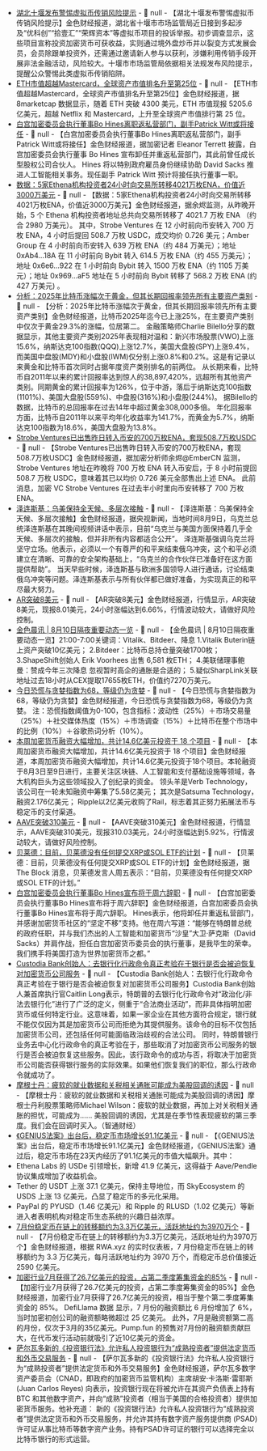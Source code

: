 - [湖北十堰发布警惕虚拟币传销风险提示](https://www.ccn.com.cn/Content/2025/08-08/1548170606.html) - 📰 null - 【湖北十堰发布警惕虚拟币传销风险提示】金色财经报道，湖北省十堰市市场监管局近日接到多起涉及“优科创”“拾壹汇”“荣辉资本”等虚拟币项目的投诉举报。初步调查显示，这些项目宣称投资加密货币可获收益，实则通过境外盘炒币并以裂变方式发展会员，会员除跟单投资外，还需通过邀请新人参与以获利，涉嫌利用传销手段开展非法金融活动，风险较大。十堰市市场监管局依据相关法规发布风险提示，提醒公众警惕此类虚拟币传销陷阱。
- [ETH市值超越Mastercard，全球资产市值排名升至第25位](https://8marketcap.com/#google_vignette) - 📰 null - 【ETH市值超越Mastercard，全球资产市值排名升至第25位】金色财经报道，据 8marketcap 数据显示，随着 ETH 突破 4300 美元，ETH 市值现报 5205.6 亿美元，超越 Netflix 和 Mastercard，上升至全球资产市值排行第 25 位。
- [白宫加密委员会执行董事Bo Hines离职返私营部门，副手Patrick Witt或将接任](https://x.com/EleanorTerrett/status/1954271162604859791) - 📰 null - 【白宫加密委员会执行董事Bo Hines离职返私营部门，副手Patrick Witt或将接任】金色财经报道，据加密记者 Eleanor Terrett 披露，白宫加密委员会执行董事 Bo Hines 宣布卸任并重返私营部门，其此前曾任成长型股权公司合伙人。 
Hines 将以特别政府雇员身份继续协助 David Sacks 推进人工智能相关事务。现任副手 Patrick Witt 预计将接任执行董事一职。
- [数据：5家Ethena机构投资者24小时向交易所转移4021万枚ENA，价值近3000万美元](https://x.com/EmberCN/status/1954343594346848314) - 📰 null - 【数据：5家Ethena机构投资者24小时向交易所转移4021万枚ENA，价值近3000万美元】金色财经报道，据余烬监测，从昨晚开始，5 个 Ethena 机构投资者地址总共向交易所转移了 4021.7 万枚 ENA （约合 2980 万美元）。 
其中，Strobe Ventures 在 12 小时前向币安转入 700 万枚 ENA，4 小时后提回 508.7 万枚 USDC，成交均价 0.726 美元；Amber Group 在 4 小时前向币安转入 639 万枚 ENA（约 484 万美元）；地址 0xAb4...18A 在 11 小时前向 Bybit 转入 614.5 万枚 ENA（约 455 万美元）；地址 0x6e6...922 在 1 小时前向 Bybit 转入 1500 万枚 ENA（约 1105 万美元）；地址 0x969...aF5 地址在 5 小时前向 Bybit 转移了 568.2 万枚 ENA (约 427 万美元) 。
- [分析：2025年比特币涨幅次于黄金，但其长期回报率领先所有主要资产类别](https://www.coindesk.com/markets/2025/08/09/bitcoin-trails-gold-in-2025-but-dominates-long-term-returns-across-major-asset-classes) - 📰 null - 【分析：2025年比特币涨幅次于黄金，但其长期回报率领先所有主要资产类别】金色财经报道，比特币2025年迄今已上涨25%，在主要资产类别中仅次于黄金29.3%的涨幅，位居第二。 
金融策略师Charlie Bilello分享的数据显示，其他主要资产类别2025年表现相对温和：新兴市场股票(VWO)上涨15.6%，纳斯达克100指数(QQQ)上涨12.7%，美国大盘股(SPY)上涨9.4%，而美国中盘股(MDY)和小盘股(IWM)仅分别上涨0.8%和0.2%。这是有记录以来黄金和比特币首次同时占据年度资产类别排名的前两位。 
从长期来看，比特币自2011年以来的累计回报率达到惊人的38,897,420%，远超所有其他资产类别。同期黄金的累计回报率为126%，位于中游，落后于纳斯达克100指数(1101%)、美国大盘股(559%)、中盘股(316%)和小盘股(244%)。 
据Bilello的数据，比特币的总回报率在过去14年中超过黄金308,000多倍。 
年化回报率方面，比特币自2011年以来平均年化收益率为141.7%，而黄金为5.7%，纳斯达克100指数为18.6%，美国大盘股为13.8%。
- [Strobe Ventures已出售昨日转入币安的700万枚ENA，套现508.7万枚USDC](https://x.com/EmberCN/status/1954337649051017633) - 📰 null - 【Strobe Ventures已出售昨日转入币安的700万枚ENA，套现508.7万枚USDC】金色财经报道，据加密分析师余烬@EmberCN 监测，Strobe Ventures 地址在昨晚将 700 万枚 ENA 转入币安后，于 8 小时前提回 508.7 万枚 USDC，意味着其已以均价 0.726 美元全部售出上述 ENA。 
此前消息，加密 VC Strobe Ventures 在过去半小时里向币安转移了 700 万枚 ENA。
- [泽连斯基：乌美保持全天候、多层次接触](https://www.cls.cn/detail/2110930) - 📰 null - 【泽连斯基：乌美保持全天候、多层次接触】金色财经报道，据央视新闻，当地时间8月9日，乌克兰总统泽连斯基在其晚间视频讲话中表示，目前“乌克兰与美国方面保持着几乎全天候、多层次的接触，但并非所有内容都适合公开”。 
泽连斯基强调乌克兰将坚守立场。他表示，必须以一个有尊严的和平来结束俄乌冲突，这个和平必须建立在清晰、可靠的安全架构基础上，“乌克兰的合作伙伴已准备好在这方面提供帮助”。 
当天早些时候，泽连斯基与欧洲多国领导人进行通话，讨论结束俄乌冲突等问题。泽连斯基表示与所有伙伴都已做好准备，为实现真正的和平尽最大努力。
- [AR突破8美元]() - 📰 null - 【AR突破8美元】金色财经报道，行情显示，AR突破8美元，现报8.01美元，24小时涨幅达到6.66%，行情波动较大，请做好风险控制。
- [金色晨讯 | 8月10日隔夜重要动态一览]() - 📰 null - 【金色晨讯 | 8月10日隔夜重要动态一览】21:00-7:00关键词：Vitalik、Bitdeer、降息 
1.Vitalik Buterin链上资产突破10亿美元； 
2.Bitdeer：比特币总持仓量突破1700枚； 
3.ShapeShift创始人 Erik Voorhees 出售 6,581 枚ETH； 
4.美联储理事鲍曼：赞成今年三次降息 忽视暂时高企的通胀是合适的； 
5.疑似SharpLink关联地址过去18小时从CEX提取17655枚ETH，价值约7270万美元。
- [今日恐慌与贪婪指数为68，等级仍为贪婪]() - 📰 null - 【今日恐慌与贪婪指数为68，等级仍为贪婪】金色财经报道，今日恐慌与贪婪指数为68，等级仍为贪婪。 
注：恐慌指数阈值为0-100，包含指标：波动性（25%）＋市场交易量（25%）＋社交媒体热度（15%）＋市场调查（15%）＋比特币在整个市场中的比例（10%）＋谷歌热词分析（10%）。
- [本周加密货币融资大幅增加，共计14.6亿美元投资于 18 个项目](https://www.ainvest.com/news/crypto-vc-funding-verb-technology-leads-558m-raise-satsuma-217-6m-2508-45/) - 📰 null - 【本周加密货币融资大幅增加，共计14.6亿美元投资于 18 个项目】金色财经报道，本周加密货币融资大幅增加，共计14.6亿美元投资于18个项目。本轮融资于8月3日至9日进行，主要关注区块链、人工智能和支付基础设施等领域，各大机构巨头为这些领域投入了创纪录的资金。 
领头羊是Verb Technology，该公司在一轮未知融资中筹集了5.58亿美元； 
其次是Satsuma Technology，融资2.176亿美元； 
Ripple以2亿美元收购了Rail，标志着其正努力拓展法币与稳定币的支付渠道。
- [AAVE突破310美元]() - 📰 null - 【AAVE突破310美元】金色财经报道，行情显示，AAVE突破310美元，现报310.03美元，24小时涨幅达到5.92%，行情波动较大，请做好风险控制。
- [贝莱德：目前，贝莱德没有任何提交XRP或SOL ETF的计划](https://www.theblock.co/post/366212/how-ripples-years-long-sec-lawsuit-coming-to-an-end-affects-or-doesnt-the-xrp-etf-race) - 📰 null - 【贝莱德：目前，贝莱德没有任何提交XRP或SOL ETF的计划】金色财经报道，据The Block 消息，贝莱德发言人周五表示：“目前，贝莱德没有任何提交XRP或SOL ETF的计划。”
- [白宫加密委员会执行董事Bo Hines宣布将于周六辞职](https://x.com/BoHines/status/1954281417158066392) - 📰 null - 【白宫加密委员会执行董事Bo Hines宣布将于周六辞职】金色财经报道，白宫加密委员会执行董事Bo Hines宣布将于周六辞职。 
Hines表示，他将卸任并重返私营部门，并感谢加密货币社区的“坚定不移”支持。他在周六写道：“能够在特朗普总统的政府任职，并与我们杰出的人工智能和加密货币“沙皇”大卫·萨克斯（David Sacks）并肩作战，担任白宫加密货币委员会的执行董事，是我毕生的荣幸。我们携手将美国打造为世界加密货币之都。”
- [Custodia Bank创始人：去银行化行政命令真正考验在于银行是否会被迫恢复对加密货币公司服务](https://cryptoslate.com/custodia-bank-founder-caitlin-long-dives-into-trumps-debanking-executive-order/) - 📰 null - 【Custodia Bank创始人：去银行化行政命令真正考验在于银行是否会被迫恢复对加密货币公司服务】Custodia Bank创始人兼首席执行官Caitlin Long表示，特朗普的去银行化行政命令对“政治化/非法去银行化”进行了广泛的定义，侧重于“合法商业活动”，而非具体指明加密货币或任何特定行业。这意味着，如果一家企业在其他方面符合规定，银行就不能仅仅因为其是加密货币公司而拒绝为其提供服务。该命令的目标不仅包括加密货币公司，还包括任何可能面临政治歧视的合法公司。 
同时，特朗普银行业务去中心化行政命令的真正考验在于，那些取消了对加密货币公司服务的银行是否会被迫恢复这些服务。因此，该行政命令的成功与否，将取决于加密货币公司能否获得银行服务的实际效果。如果他们恢复我们的职位，那么行政命令就成功了。
- [摩根士丹：疲软的就业数据和关税相关通胀可能成为美股回调的诱因]() - 📰 null - 【摩根士丹：疲软的就业数据和关税相关通胀可能成为美股回调的诱因】摩根士丹利股票策略师Michael Wilson：疲软的就业数据，再加上对关税相关通胀的担忧，可能成为…… 美股回调的诱因，尤其是在季节性表现疲软的第三季度。我们会在回调时买入。（智通财经）
- [《GENIUS法案》出台后，稳定币市场增长91.1亿美元](https://www.ainvest.com/news/stablecoin-market-gains-9-11-billion-post-genius-act-2508/?utm_source=rwa.xyz&utm_medium=referral&utm_campaign=news_aggregator) - 📰 null - 【《GENIUS法案》出台后，稳定币市场增长91.1亿美元】金色财经报道，《GENIUS法案》通过后，稳定币市场在23天内经历了91.1亿美元的市值大幅飙升。其中： 
- Ethena Labs 的 USDe 引领增长，新增 41.9 亿美元，这得益于 Aave/Pendle 协议集成增加了收益机会。 
- Tether 的 USDT 上涨 37.1 亿美元，保持主导地位，而 SkyEcosystem 的 USDS 上涨 13 亿美元，凸显了稳定币的多元化采用。 
- PayPal 的 PYUSD（1.46 亿美元）和 Ripple 的 RLUSD（1.02 亿美元）等新进入者表明机构对稳定币生态系统的兴趣日益浓厚。
- [7月份稳定币在链上的转移额约为3.3万亿美元，活跃地址约为3970万个](https://app.rwa.xyz/stablecoins) - 📰 null - 【7月份稳定币在链上的转移额约为3.3万亿美元，活跃地址约为3970万个】金色财经报道，根据 RWA.xyz 的实时仪表板，7 月份稳定币在链上的转移额约为 3.3 万亿美元，每月活跃地址约为 3970 万个，而稳定币总价值接近 2590 亿美元。
- [加密行业7月获得了26.7亿美元的投资，占第二季度筹集资金的85%](https://cryptoslate.com/crypto-attracts-2-67b-in-funding-during-july-bolstered-by-pumpfun-and-stablecoin-interest/) - 📰 null - 【加密行业7月获得了26.7亿美元的投资，占第二季度筹集资金的85%】金色财经报道，加密行业7月获得了26.7亿美元的投资，相当于整个第二季度筹集资金的 85%。 
DefiLlama 数据 显示，7 月份的融资额比 6 月份增加了 6%，当时加密初创公司的融资额略微超过 25 亿美元。 
此外，7月是融资额第二高的月份，仅次于3月的35亿美元。Pump.fun 的预售对7月份的融资额贡献巨大，在代币发行活动前就吸引了近10亿美元的资金。
- [萨尔瓦多新的《投资银行法》允许私人投资银行为“成熟投资者”提供法定货币和外币交易服务](https://cointelegraph.com/news/bitcoin-investment-banks-coming-el-salvador) - 📰 null - 【萨尔瓦多新的《投资银行法》允许私人投资银行为“成熟投资者”提供法定货币和外币交易服务】金色财经报道，萨尔瓦多数字资产委员会（CNAD，即政府的加密货币监管机构）主席胡安·卡洛斯·雷耶斯 (Juan Carlos Reyes) 向表示，投资银行现在将被允许在其资产负债表上持有 BTC 和其他数字资产，并向“成熟”投资者（相当于美国的合格投资者）提供加密货币服务。他补充道： 
新的《投资银行法》允许私人投资银行为“成熟投资者”提供法定货币和外币交易服务，并允许其持有数字资产服务提供商 (PSAD) 许可证从事比特币等数字资产业务。持有PSAD许可证的银行可以选择完全以比特币银行的形式运营。
